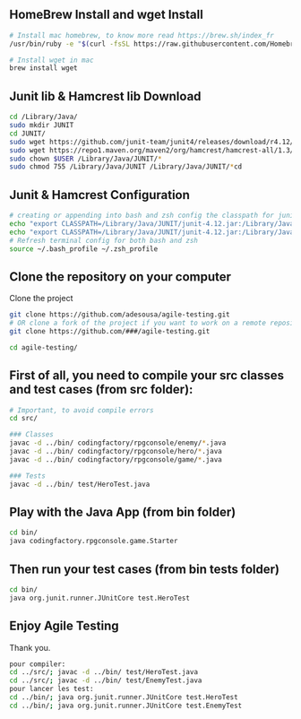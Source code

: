 ## HomeBrew Install and wget Install
```sh
# Install mac homebrew, to know more read https://brew.sh/index_fr
/usr/bin/ruby -e "$(curl -fsSL https://raw.githubusercontent.com/Homebrew/install/master/install)"

# Install wget in mac
brew install wget
```

## Junit lib & Hamcrest lib Download

```sh
cd /Library/Java/
sudo mkdir JUNIT
cd JUNIT/
sudo wget https://github.com/junit-team/junit4/releases/download/r4.12/junit-4.12.jar
sudo wget https://repo1.maven.org/maven2/org/hamcrest/hamcrest-all/1.3/hamcrest-all-1.3.jar
sudo chown $USER /Library/Java/JUNIT/*
sudo chmod 755 /Library/Java/JUNIT /Library/Java/JUNIT/*cd 
```

## Junit & Hamcrest Configuration

```sh
# creating or appending into bash and zsh config the classpath for junit and hamcrest
echo "export CLASSPATH=/Library/Java/JUNIT/junit-4.12.jar:/Library/Java/JUNIT/hamcrest-all-1.3.jar:." >> ~/.bash_profile
echo "export CLASSPATH=/Library/Java/JUNIT/junit-4.12.jar:/Library/Java/JUNIT/hamcrest-all-1.3.jar:." >> ~/.zsh_profile
# Refresh terminal config for both bash and zsh
source ~/.bash_profile ~/.zsh_profile 
```

## Clone the repository on your computer

Clone the project 
```sh
git clone https://github.com/adesousa/agile-testing.git
# OR clone a fork of the project if you want to work on a remote repository with other people: 
git clone https://github.com/###/agile-testing.git

cd agile-testing/
```

## First of all, you need to compile your src classes and test cases (from src folder):

```sh
# Important, to avoid compile errors
cd src/

### Classes
javac -d ../bin/ codingfactory/rpgconsole/enemy/*.java
javac -d ../bin/ codingfactory/rpgconsole/hero/*.java
javac -d ../bin/ codingfactory/rpgconsole/game/*.java

### Tests
javac -d ../bin/ test/HeroTest.java
```

## Play with the Java App (from bin folder)

```sh
cd bin/
java codingfactory.rpgconsole.game.Starter
```

## Then run your test cases (from bin tests folder)

```sh
cd bin/
java org.junit.runner.JUnitCore test.HeroTest
```

## Enjoy Agile Testing

Thank you.



```sh
pour compiler:
cd ../src/; javac -d ../bin/ test/HeroTest.java
cd ../src/; javac -d ../bin/ test/EnemyTest.java
pour lancer les test:
cd ../bin/; java org.junit.runner.JUnitCore test.HeroTest
cd ../bin/; java org.junit.runner.JUnitCore test.EnemyTest
```